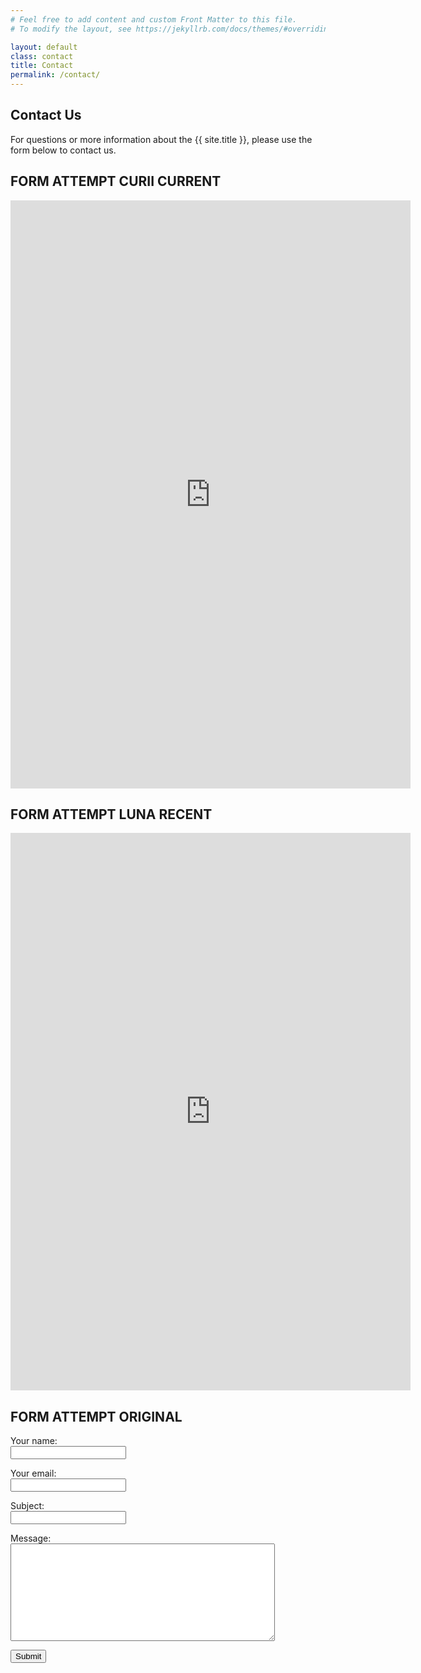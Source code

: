 ```yaml
---
# Feel free to add content and custom Front Matter to this file.
# To modify the layout, see https://jekyllrb.com/docs/themes/#overriding-theme-defaults

layout: default
class: contact
title: Contact
permalink: /contact/
---
```



<script type="text/javascript">var submitted=false;</script>
<script type="text/javascript">
$('#gform').on('submit', function(e) {
  $('#gform *').fadeOut(2000);
  $('#gform').prepend('Your submission has been processed...');
  });
</script>

<h2>Contact Us</h2>

<p>For questions or more information about the {{ site.title }}, please use the form below to contact us.</p>

## FORM ATTEMPT CURII CURRENT
<iframe src="https://docs.google.com/forms/d/e/1FAIpQLSf6a1zAQDq6Rd7znuJG_fgdtdoF-dxltpZiHddwiYlyM1Z0mQ/viewform?embedded=true" width="640" height="941" frameborder="0" marginheight="0" marginwidth="0">Loading…</iframe>

## FORM ATTEMPT LUNA RECENT

<iframe src="https://docs.google.com/forms/d/e/1FAIpQLSeAV6TIsbXg3dDpcEKiRfQH6eqqFRoFQl2ulQeerrppCRldRw/viewform?embedded=true" width="640" height="892" frameborder="0" marginheight="0" marginwidth="0">Loading…</iframe>

## FORM ATTEMPT ORIGINAL
<form name="gform" id="gform" enctype="text/plain" method="post" action="https://docs.google.com/forms/d/e/1FAIpQLSeAV6TIsbXg3dDpcEKiRfQH6eqqFRoFQl2ulQeerrppCRldRw/formResponse?" target="hidden_iframe" onsubmit="submitted=true;">
  <p>Your name:<br>
    <input class="span4" type="text" name="entry.1444497041" id="entry.1444497041"></p>

  <p>Your email:<br>
    <input class="span4" type="text" name="entry.1474335269" id="entry.1474335269"></p>

  <p>Subject:<br>
    <input class="span8" type="text" name="entry.1141066379" id="entry.1141066379"></p>

  <p>Message:<br>
    <textarea class="span8" name="entry.1316810993" id="entry.1316810993" rows="10" cols="50"></textarea></p>
  <p><input class="btn btn-primary btn-large" type="submit" value="Submit"></p>
</form>

<iframe name="hidden_iframe" id="hidden_iframe" style="display:none;" onload="if(submitted) {}"></iframe>

